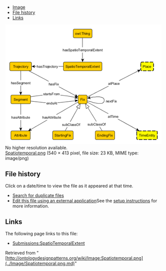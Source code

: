* [Image](../Image/Spatiotemporal.png.md#file)
* [File history](../Image/Spatiotemporal.png.md#filehistory)
* [Links](../Image/Spatiotemporal.png.md#filelinks)

[![Image:Spatiotemporal.png](../images/0/02/Spatiotemporal.png)](../images/0/02/Spatiotemporal.png)  
No higher resolution available.  
[Spatiotemporal.png](../images/0/02/Spatiotemporal.png)‎ (540 × 413 pixel, file size: 23 KB, MIME type: image/png)

## File history

Click on a date/time to view the file as it appeared at that time.



  
* [Search for duplicate files](http://ontologydesignpatterns.org/wiki/Special:FileDuplicateSearch/Spatiotemporal.png "Special:FileDuplicateSearch/Spatiotemporal.png")
* [Edit this file using an external application](http://ontologydesignpatterns.org/wiki/index.php?title=Image:Spatiotemporal.png&action=edit&externaledit=true&mode=file "Image:Spatiotemporal.png")See the [setup instructions](http://www.mediawiki.org/wiki/Manual:External_editors "http://www.mediawiki.org/wiki/Manual:External_editors") for more information.

## Links



The following page links to this file:


* [Submissions:SpatioTemporalExtent](../Submissions/SpatioTemporalExtent.md "Submissions:SpatioTemporalExtent")


Retrieved from "[http://ontologydesignpatterns.org/wiki/Image:Spatiotemporal.png](../Image/Spatiotemporal.png.md)"